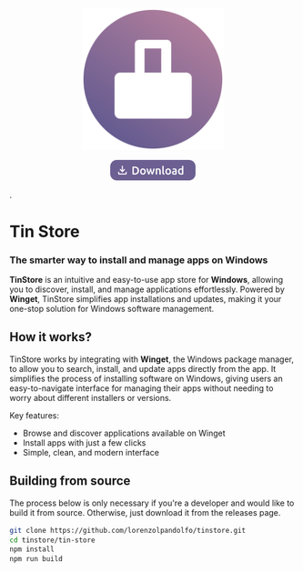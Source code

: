 
<p align="center">
   <img src="./tin-store/public/assets/logo.svg" alt="" width="250"/>
</p>
<p align="center">
    <a href="https://github.com/lorenzolpandolfo/tinstore/releases">
      <img src="./tin-store/public/assets/downloadBtn.svg" alt="Download" width="150"/>
    </a>
</p>.

# Tin Store  
### The smarter way to install and manage apps on Windows  

**TinStore** is an intuitive and easy-to-use app store for **Windows**, allowing you to discover, install, and manage applications effortlessly. Powered by **Winget**, TinStore simplifies app installations and updates, making it your one-stop solution for Windows software management.


## How it works?

TinStore works by integrating with **Winget**, the Windows package manager, to allow you to search, install, and update apps directly from the app. It simplifies the process of installing software on Windows, giving users an easy-to-navigate interface for managing their apps without needing to worry about different installers or versions.

Key features:
- Browse and discover applications available on Winget
- Install apps with just a few clicks
- Simple, clean, and modern interface

## Building from source
The process below is only necessary if you're a developer and would like to build it from source. Otherwise, just download it from the releases page.
   ```bash
   git clone https://github.com/lorenzolpandolfo/tinstore.git
   cd tinstore/tin-store
   npm install
   npm run build
   ```
